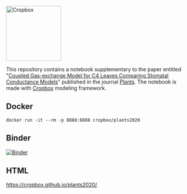 <a href="https://github.com/cropbox/Cropbox.jl"><img src="https://github.com/cropbox/Cropbox.jl/raw/main/docs/src/assets/logo.svg" alt="Cropbox" width="150"></a>

This repository contains a notebook supplementary to the paper entitled "[Coupled Gas-exchange Model for C4 Leaves Comparing Stomatal
Conductance Models](https://doi.org/10.3390/plants9101358)" published in the journal [Plants](https://www.mdpi.com/journal/plants). The notebook is made with [Cropbox](https://github.com/cropbox/Cropbox.jl) modeling framework.

## Docker
```
docker run -it --rm -p 8888:8888 cropbox/plants2020
```

## Binder
[![Binder](https://mybinder.org/badge_logo.svg)](https://mybinder.org/v2/gh/cropbox/plants2020/master)

## HTML
https://cropbox.github.io/plants2020/
